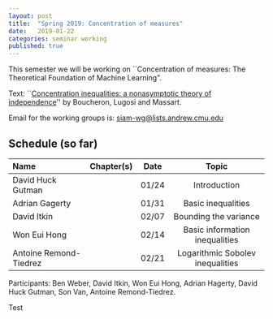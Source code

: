 ```yaml
---
layout: post
title:  "Spring 2019: Concentration of measures"
date:   2019-01-22
categories: seminar working
published: true
---
```

This semester we will be working on ``Concentration of measures: The Theoretical Foundation of Machine Learning".

Text: ``[Concentration inequalities: a nonasymptotic theory of independence](https://www.hse.ru/data/2016/11/24/1113029206/Concentration%20inequalities.pdf)'' by
Boucheron, Lugosi and Massart.

Email for the working groups is: siam-wg@lists.andrew.cmu.edu

## Schedule (so far) ##

| Name                          | Chapter(s)     | Date       | Topic                                                         |
|:-----------------------------|:--------------:|:----------------------:|:--------------------------------------------------------------:|
| David Huck Gutman       |   | 01/24                 | Introduction |
| Adrian Gagerty          |  | 01/31    | Basic inequalities | |
| David Itkin             |  | 02/07 | Bounding the variance | |
| Won Eui Hong  |   | 02/14 | Basic information inequalities | |
| Antoine Remond-Tiedrez |    | 02/21 |   Logarithmic Sobolev inequalities |  |


Participants: Ben Weber,  David Itkin, Won Eui Hong, Adrian Hagerty, David Huck
Gutman, Son Van, Antoine Remond-Tiedrez.

Test
